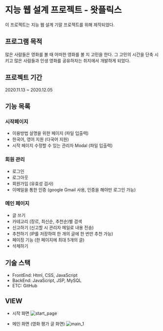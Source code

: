 # 지능 웹 설계 프로젝트 - 왓플릭스 

이 프로젝트는 지능 웹 설계 기말 프로젝트를 위해 제작되었다.

## 프로그램 목적

많은 사람들은 영화를 볼 때 어떠한 영화를 볼 지 고민을 한다. 그 고민의 시간을 단축 시키고 많은 사람들과 인생 영화를 공유하자는 취지에서 개발하게 되었다.

## 프로젝트 기간
2020.11.13 ~ 2020.12.05

## 기능 목록

### 시작페이지
- 이용방법 설명을 위한 페이지 (파일 입출력)
- 한국어, 영어 지원 (다국어 지원)
- 시작 페이지 수정할 수 있는 관리자 Modal (파일 입출력)

### 회원 관리
- 로그인 
- 로그아웃 
- 회원가입 (유효성 검사)
- 이메일을 통한 인증 (google Gmail 사용, 인증을 해야만 로그인 가능)

### 메인 페이지
- 글 쓰기
- 카테고리 (장르, 최신순, 추천순)별 검색
- 신고하기 (신고할 시 관리자 메일로 내용 전송)
- 추천하기 (IP를 저장하여 한 개의 글에 한 번만 추천 가능)
- 페이징 기능 (한 페이지에 최대 5개의 글)
- 삭제하기

## 기술 스택
- FrontEnd: Html, CSS, JavaScript
- BackEnd: JavaScript, JSP, MySQL
- ETC: GitHub

## VIEW

- 시작 화면
![start_page](https://user-images.githubusercontent.com/25001697/101227811-8d85e700-36dc-11eb-8139-509932247a95.png)

- 메인 화면 (영화 평가 글 화면)
![main_1](https://user-images.githubusercontent.com/25001697/101227837-ab534c00-36dc-11eb-97aa-02f7365c248f.png)
